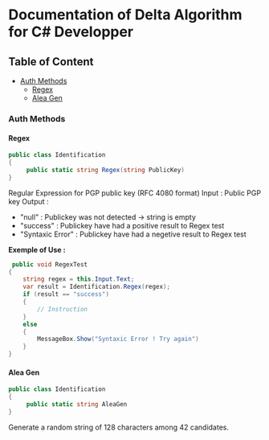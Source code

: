 # Documentation of Delta Algorithm for C# Developper

## Table of Content

* [Auth Methods](#auth-methods)
  * [Regex](#regex)
  * [Alea Gen](#alea-gen)

### Auth Methods

#### Regex

```C#
public class Identification
{
	 public static string Regex(string PublicKey)
}
```
Regular Expression for PGP public key (RFC 4080 format)
Input : Public PGP key 
Output : 
 - "null" : Publickey was not detected -> string is empty
 - "success" : Publickey have had a positive result to Regex test
 - "Syntaxic Error" : Publickey have had a negetive result to Regex test

**Exemple of Use :**

```C#
 public void RegexTest
{
	string regex = this.Input.Text;
	var result = Identification.Regex(regex);
	if (result == "success")
	{
		// Instruction
	}
	else 
	{
		MessageBox.Show("Syntaxic Error ! Try again")
	}
}
```

#### Alea Gen

```C#
public class Identification
{
	 public static string AleaGen
}
```
Generate a random string of 128 characters among 42 candidates.


